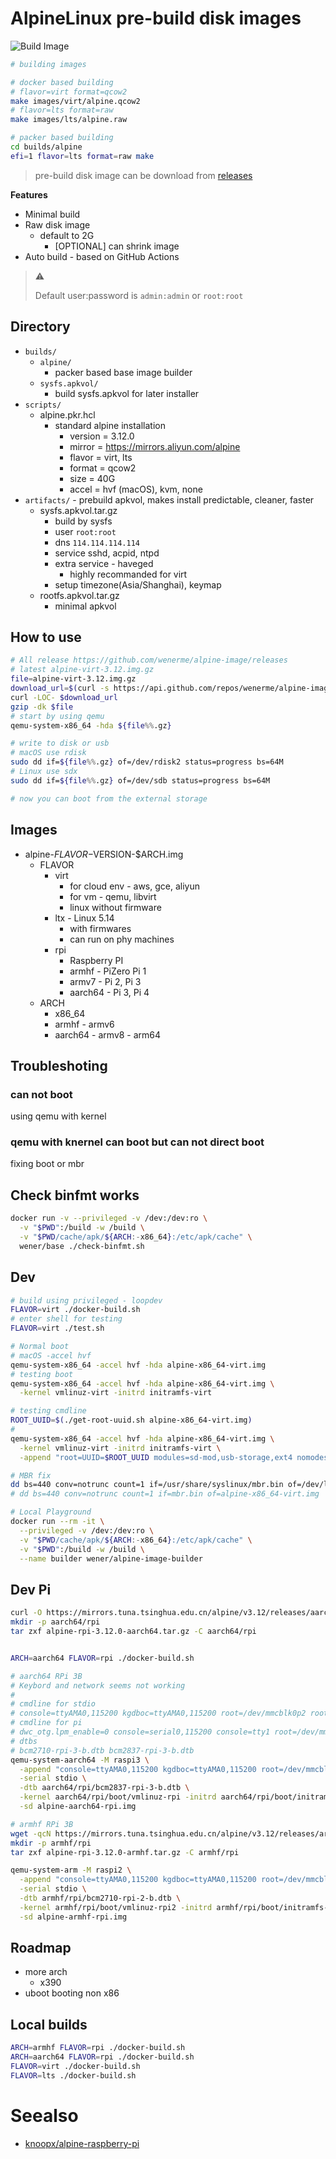 # AlpineLinux pre-build disk images

![Build Image](https://github.com/wenerme/alpine-image/workflows/Build%20Image/badge.svg)

```bash
# building images

# docker based building
# flavor=virt format=qcow2
make images/virt/alpine.qcow2
# flavor=lts format=raw
make images/lts/alpine.raw

# packer based building
cd builds/alpine
efi=1 flavor=lts format=raw make
```

> pre-build disk image can be download from [releases](https://github.com/wenerme/alpine-image/releases)

**Features**

- Minimal build
- Raw disk image
  - default to 2G
    - [OPTIONAL] can shrink image
- Auto build - based on GitHub Actions

> ⚠️
>
> Default user:password is `admin:admin` or `root:root`

## Directory

- `builds/`
  - `alpine/`
    - packer based base image builder
  - `sysfs.apkvol/`
    - build sysfs.apkvol for later installer
- `scripts/`
  - alpine.pkr.hcl
    - standard alpine installation
      - version = 3.12.0
      - mirror = https://mirrors.aliyun.com/alpine
      - flavor = virt, lts
      - format = qcow2
      - size = 40G
      - accel = hvf (macOS), kvm, none
- `artifacts/` - prebuild apkvol, makes install predictable, cleaner, faster
  - sysfs.apkvol.tar.gz
    - build by sysfs
    - user `root:root`
    - dns `114.114.114.114`
    - service sshd, acpid, ntpd
    - extra service - haveged
      - highly recommanded for virt
    - setup timezone(Asia/Shanghai), keymap
  - rootfs.apkvol.tar.gz
    - minimal apkvol

## How to use

```bash
# All release https://github.com/wenerme/alpine-image/releases
# latest alpine-virt-3.12.img.gz
file=alpine-virt-3.12.img.gz
download_url=$(curl -s https://api.github.com/repos/wenerme/alpine-image/releases/latest | grep $file | sed -rn 's/.*?(https[^"]+).*/\1/p')
curl -LOC- $download_url
gzip -dk $file
# start by using qemu
qemu-system-x86_64 -hda ${file%%.gz}

# write to disk or usb
# macOS use rdisk
sudo dd if=${file%%.gz} of=/dev/rdisk2 status=progress bs=64M
# Linux use sdx
sudo dd if=${file%%.gz} of=/dev/sdb status=progress bs=64M

# now you can boot from the external storage
```

## Images

- alpine-$FLAVOR-$VERSION-$ARCH.img
  - FLAVOR
    - virt
      - for cloud env - aws, gce, aliyun
      - for vm - qemu, libvirt
      - linux without firmware
    - ltx - Linux 5.14
      - with firmwares
      - can run on phy machines
    - rpi
      - Raspberry PI
      - armhf - PiZero Pi 1
      - armv7 - Pi 2, Pi 3
      - aarch64 - Pi 3, Pi 4
  - ARCH
    - x86_64
    - armhf - armv6
    - aarch64 - armv8 - arm64

## Troubleshoting

### can not boot

using qemu with kernel

### qemu with knernel can boot but can not direct boot

fixing boot or mbr

## Check binfmt works

```bash
docker run -v --privileged -v /dev:/dev:ro \
  -v "$PWD":/build -w /build \
  -v "$PWD/cache/apk/${ARCH:-x86_64}:/etc/apk/cache" \
  wener/base ./check-binfmt.sh
```

## Dev

```bash
# build using privileged - loopdev
FLAVOR=virt ./docker-build.sh
# enter shell for testing
FLAVOR=virt ./test.sh

# Normal boot
# macOS -accel hvf
qemu-system-x86_64 -accel hvf -hda alpine-x86_64-virt.img
# testing boot
qemu-system-x86_64 -accel hvf -hda alpine-x86_64-virt.img \
  -kernel vmlinuz-virt -initrd initramfs-virt

# testing cmdline
ROOT_UUID=$(./get-root-uuid.sh alpine-x86_64-virt.img)
#
qemu-system-x86_64 -accel hvf -hda alpine-x86_64-virt.img \
  -kernel vmlinuz-virt -initrd initramfs-virt \
  -append "root=UUID=$ROOT_UUID modules=sd-mod,usb-storage,ext4 nomodeset quiet rootfstype=ext4"

# MBR fix
dd bs=440 conv=notrunc count=1 if=/usr/share/syslinux/mbr.bin of=/dev/loop0
# dd bs=440 conv=notrunc count=1 if=mbr.bin of=alpine-x86_64-virt.img

# Local Playground
docker run --rm -it \
  --privileged -v /dev:/dev:ro \
  -v "$PWD/cache/apk/${ARCH:-x86_64}:/etc/apk/cache" \
  -v "$PWD":/build -w /build \
  --name builder wener/alpine-image-builder
```

## Dev Pi

```bash
curl -O https://mirrors.tuna.tsinghua.edu.cn/alpine/v3.12/releases/aarch64/alpine-rpi-3.12.0-aarch64.tar.gz
mkdir -p aarch64/rpi
tar zxf alpine-rpi-3.12.0-aarch64.tar.gz -C aarch64/rpi


ARCH=aarch64 FLAVOR=rpi ./docker-build.sh

# aarch64 RPi 3B
# Keybord and network seems not working
#
# cmdline for stdio
# console=ttyAMA0,115200 kgdboc=ttyAMA0,115200 root=/dev/mmcblk0p2 rootfstype=ext4 rootwait
# cmdline for pi
# dwc_otg.lpm_enable=0 console=serial0,115200 console=tty1 root=/dev/mmcblk0p2 rootfstype=ext4 elevator=deadline fsck.repair=yes rootwait
# dtbs
# bcm2710-rpi-3-b.dtb bcm2837-rpi-3-b.dtb
qemu-system-aarch64 -M raspi3 \
  -append "console=ttyAMA0,115200 kgdboc=ttyAMA0,115200 root=/dev/mmcblk0p2 rootfstype=ext4 rootwait" \
  -serial stdio \
  -dtb aarch64/rpi/bcm2837-rpi-3-b.dtb \
  -kernel aarch64/rpi/boot/vmlinuz-rpi -initrd aarch64/rpi/boot/initramfs-rpi \
  -sd alpine-aarch64-rpi.img

# armhf RPi 3B
wget -qcN https://mirrors.tuna.tsinghua.edu.cn/alpine/v3.12/releases/armhf/alpine-rpi-3.12.0-armhf.tar.gz
mkdir -p armhf/rpi
tar zxf alpine-rpi-3.12.0-armhf.tar.gz -C armhf/rpi

qemu-system-arm -M raspi2 \
  -append "console=ttyAMA0,115200 kgdboc=ttyAMA0,115200 root=/dev/mmcblk0p2 rootfstype=ext4 rootwait" \
  -serial stdio \
  -dtb armhf/rpi/bcm2710-rpi-2-b.dtb \
  -kernel armhf/rpi/boot/vmlinuz-rpi2 -initrd armhf/rpi/boot/initramfs-rpi2 \
  -sd alpine-armhf-rpi.img
```

## Roadmap

- more arch
  - x390
- uboot booting non x86

## Local builds

```bash
ARCH=armhf FLAVOR=rpi ./docker-build.sh
ARCH=aarch64 FLAVOR=rpi ./docker-build.sh
FLAVOR=virt ./docker-build.sh
FLAVOR=lts ./docker-build.sh
```

# Seealso

- [knoopx/alpine-raspberry-pi](https://github.com/knoopx/alpine-raspberry-pi)
